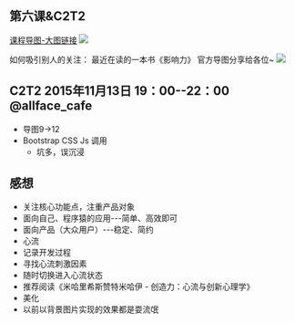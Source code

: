 ## 第六课&C2T2

[课程导图-大图链接](http://i13.tietuku.com/989c2332c0c9ca14.png)
![](http://i13.tietuku.com/989c2332c0c9ca14.png)

如何吸引别人的关注：
最近在读的一本书《影响力》 官方导图分享给各位~
![](http://i13.tietuku.com/8136b47432a946a6.png)

## C2T2 2015年11月13日 19：00--22：00 @allface_cafe


+ 导图9→12
+ Bootstrap CSS Js 调用
  + 坑多，误沉浸


## 感想

+ 关注核心功能点，注重产品对象
 + 面向自己、程序猿的应用---简单、高效即可
 + 面向产品（大众用户）---稳定、简约
+ 心流
 + 记录开发过程
 + 寻找心流刺激因素
 + 随时切换进入心流状态
 + 推荐阅读《米哈里希斯赞特米哈伊 - 创造力：心流与创新心理学》 
+ 美化
 + 以前以背景图片实现的效果都是耍流氓